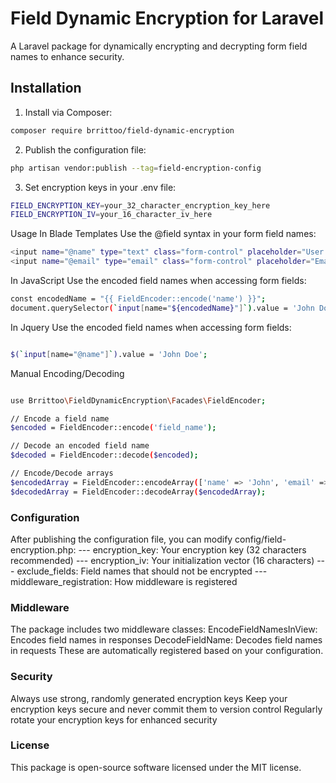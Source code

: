 # Field Dynamic Encryption for Laravel

A Laravel package for dynamically encrypting and decrypting form field names to enhance security.

## Installation

1. Install via Composer:
```bash
composer require brrittoo/field-dynamic-encryption
```

2. Publish the configuration file:
```bash
php artisan vendor:publish --tag=field-encryption-config
```
3. Set encryption keys in your .env file:
```bash
FIELD_ENCRYPTION_KEY=your_32_character_encryption_key_here
FIELD_ENCRYPTION_IV=your_16_character_iv_here
```
Usage
In Blade Templates
Use the @field syntax in your form field names:

```bash
<input name="@name" type="text" class="form-control" placeholder="User Name">
<input name="@email" type="email" class="form-control" placeholder="Email Address">
```

In JavaScript
Use the encoded field names when accessing form fields:
```bash
const encodedName = "{{ FieldEncoder::encode('name') }}";
document.querySelector(`input[name="${encodedName}"]`).value = 'John Doe';

```
In Jquery
Use the encoded field names when accessing form fields:
```bash

$(`input[name="@name"]`).value = 'John Doe';

```

Manual Encoding/Decoding
```bash

use Brrittoo\FieldDynamicEncryption\Facades\FieldEncoder;

// Encode a field name
$encoded = FieldEncoder::encode('field_name');

// Decode an encoded field name
$decoded = FieldEncoder::decode($encoded);

// Encode/Decode arrays
$encodedArray = FieldEncoder::encodeArray(['name' => 'John', 'email' => 'john@example.com']);
$decodedArray = FieldEncoder::decodeArray($encodedArray);

```

### Configuration
After publishing the configuration file, you can modify config/field-encryption.php:
--- encryption_key: Your encryption key (32 characters recommended)
--- encryption_iv: Your initialization vector (16 characters)
--- exclude_fields: Field names that should not be encrypted
--- middleware_registration: How middleware is registered

### Middleware
The package includes two middleware classes:
EncodeFieldNamesInView: Encodes field names in responses
DecodeFieldName: Decodes field names in requests
These are automatically registered based on your configuration.

### Security
Always use strong, randomly generated encryption keys
Keep your encryption keys secure and never commit them to version control
Regularly rotate your encryption keys for enhanced security

### License
This package is open-source software licensed under the MIT license.

